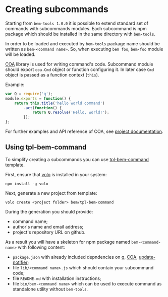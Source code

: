 <!--
{
    "title": "Creating subcommands",
    "longTitle": "Extension of the bem-tools standard set of commands with subcommands modules",
    "createDate": "05-09-2013",
    "editDate": "",
    "summary": "Starting from `bem-tools 1.0.0` it is possible to extend standard set of commands with subcommands modules.",
    "thumbnail": "",
    "authors": ["tatarincev-sergej"],
    "tags": ["bem-tools","tools"],
    "translators": [],
    "type": "tools"
}
#META_LABEL-->

# Creating subcommands

Starting from `bem-tools 1.0.0` it is possible to extend standard set of commands with subcommands modules.
Each subcommand is npm package which should be installed in the same directory with `bem-tools`.

In order to be loaded and executed by `bem-tools` package name should be written as
`bem-<command name>`. So, when executing `bem foo`, `bem-foo` module will be loaded.

[COA](https://github.com/veged/coa) library is used for writing command's code. Subcommand module should
export `coa.Cmd` object or function configuring it. In later case `Cmd` object is passed as a function
context (`this`).

Example:

```javascript
var Q = require('q');
module.exports = function() {
    return this.title('hello world command')
        .act(function() {
            return Q.resolve('Hello, world!');
        });
};
```

For further examples and API reference of COA, see
[project documentation](https://github.com/veged/coa/blob/master/README.md).

## Using tpl-bem-command

To simplify creating a subcommands you can use [tpl-bem-command](https://github.com/bem/tpl-bem-command)
template.

First, ensure that [volo](http://volojs.org/) is installed in your system:

    npm install -g volo

Next, generate a new project from template:

    volo create <project folder> bem/tpl-bem-command

During the generation you should provide:

* command name;
* author's name and email address;
* project's repository URL on github.

As a result you will have a skeleton for npm package named `bem-<command-name>` with
following content:

* `package.json` with already included depndencies on [q](https://github.com/kriskowal/q),
    [COA](https://github.com/veged/coa), [update-notifier](https://github.com/yeoman/update-notifier/);
* file `lib/<command name>.js` which should contain your subcommand code;
* file `README.md` with installation instructions;
* file `bin/bem-<command name>` which can be used to execute command as standalone utility without `bem-tools`.
